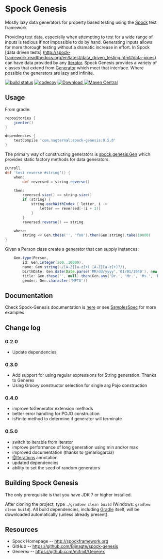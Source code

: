 Spock Genesis
===============
Mostly lazy data generators for property based testing using the [Spock](http://spockframework.org) test framework

Providing test data, especially when attempting to test for a wide range of inputs is tedious if not impossible to do by hand.
Generating inputs allows for more thorough testing without a dramatic increase in effort.
In Spock [data driven tests] (http://spock-framework.readthedocs.org/en/latest/data_driven_testing.html#data-pipes) can have data provided by any [Iterator](http://docs.oracle.com/javase/7/docs/api/java/util/Iterator.html).
Spock Genesis provides a variety of classes that extend from [Generator](./src/main/groovy/spock/genesis/generators/Generator.groovy) which meet that interface.
Where possible the generators are lazy and infinite.

[![build status](https://circleci.com/gh/Bijnagte/spock-genesis.svg?style=shield&circle-token=ccab052d8c597ae916463f8319738d89e3d8a640)]()
[![codecov](https://codecov.io/gh/Bijnagte/spock-genesis/branch/master/graph/badge.svg)](https://codecov.io/gh/Bijnagte/spock-genesis)
[![Download](https://api.bintray.com/packages/dylanbijnagte/nagternal/spock-genesis/images/download.svg) ](https://bintray.com/dylanbijnagte/nagternal/spock-genesis/_latestVersion)
[![Maven Central](https://img.shields.io/maven-central/v/com.nagternal/spock-genesis.svg?maxAge=2592000)](http://search.maven.org/#search%7Cga%7C1%7Cg%3A%22com.nagternal%22%20AND%20a%3A%22spock-genesis%22)

Usage
-----
From gradle:

```groovy
repositories {
    jcenter()
}

dependencies {
    testCompile 'com.nagternal:spock-genesis:0.5.0'
}
```

The primary way of constructing generators is [spock.genesis.Gen](./src/main/groovy/spock/genesis/Gen.groovy) which provides static factory methods for data generators.

```groovy
@Unroll
def 'test reverse #string'() {
    when:
        def reversed = string.reverse()

    then:
        reversed.size() == string.size()
        if (string) {
            string.eachWithIndex { letter, i ->
                letter == reversed[-(i + 1)]
            }
        }
        reversed.reverse() == string

    where:
        string << Gen.these('', 'foo').then(Gen.string).take(10000)
}
```

Given a Person class create a generator that can supply instances:

```groovy
    Gen.type(Person,
        id: Gen.integer(200..10000),
        name: Gen.string(~/[A-Z][a-z]+( [A-Z][a-z]+)?/),
        birthDate: Gen.date(Date.parse('MM/dd/yyyy','01/01/1940'), new Date()),
        title: Gen.these('', null).then(Gen.any('Dr.', 'Mr.', 'Ms.', 'Mrs.')),
        gender: Gen.character('MFTU'))
```

Documentation
-------------

Check Spock-Genesis documentation is
[here](https://Bijnagte.github.io/spock-genesis) or see
[SamplesSpec](./src/test/groovy/spock/genesis/SamplesSpec.groovy) for
more examples

Change log
----------
### 0.2.0
* Update dependencies

### 0.3.0
* Add support for using regular expressions for String generation. Thanks to Generex
* Using Groovy constructor selection for single arg Pojo construction

### 0.4.0
* improve toGenerator extension methods
* better error handling for POJO construction
* isFinite method to determine if generator will terminate

### 0.5.0
* switch to Iterable from Iterator
* improve performance of long generation using min and/or max
* improved documentation (thanks to @mariogarcia)
* [@Iterations](./src/main/groovy/spock/genesis/transform/Iterations.groovy) annotation
* updated dependencies
* ability to set the seed of random generators

Building Spock Genesis
--------------
The only prerequisite is that you have JDK 7 or higher installed.

After cloning the project, type `./gradlew clean build` (Windows: `gradlew clean build`). All build dependencies,
including [Gradle](http://www.gradle.org) itself, will be downloaded automatically (unless already present).

Resources
---------
* Spock Homepage -- http://spockframework.org
* GitHub -- https://github.com/Bijnagte/spock-genesis
* Generex -- https://github.com/mifmif/Generex
